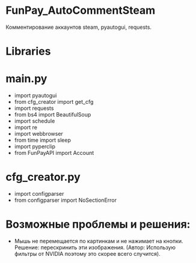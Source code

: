 # FunPay_AutoCommentSteam
Комментирование аккаунтов steam, pyautogui, requests.

# Libraries
# main.py

- import pyautogui
- from cfg_creator import get_cfg
- import requests
- from bs4 import BeautifulSoup
- import schedule
- import re
- import webbrowser
 - from time import sleep
- import pyperclip
- from FunPayAPI import Account

# cfg_creator.py

- import configparser
- from configparser import NoSectionError

# Возможные проблемы и решения:

- Мышь не перемещается по картинкам и не нажимает на кнопки. Решение: перескринить эти изображения. (Автор: Использую фильтры от NVIDIA поэтому это скорее всего случится).
